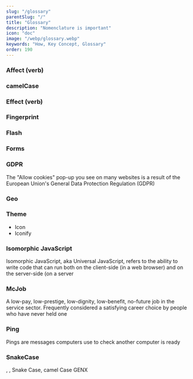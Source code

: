 ```yaml
---
slug: "/glossary"
parentSlug: "/"
title: "Glossary"
description: "Nomenclature is important"
icon: "doc"
image: "/webp/glossary.webp"
keywords: "How, Key Concept, Glossary"
order: 190
---
```


### Affect (verb)

### camelCase

### Effect (verb)

### Fingerprint

### Flash

### Forms

### GDPR
The "Allow cookies" pop-up you see on many websites is a result of the European Union's General Data Protection Regulation (GDPR)

### Geo

### Theme
- Icon
- Iconify

### Isomorphic JavaScript
Isomorphic JavaScript, aka Universal JavaScript, refers to the ability to write code that can run both on the client-side (in a web browser) and on the server-side (on a server

### McJob 
A low-pay, low-prestige, low-dignity, low-benefit, no-future job in the service sector. Frequently considered a satisfying career choice by people who have never held one

### Ping
Pings are messages computers use to check another computer is ready

### SnakeCase




, , Snake Case, camel Case GENX